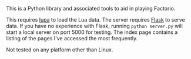 This is a Python library and associated tools to aid in playing Factorio.

This requires [lupa](https://pypi.python.org/pypi/lupa) to load the Lua data.
The server requires [Flask](http://flask.pocoo.org/) to serve data. If you have
no experience with Flask, running `python server.py` will start a local server
on port 5000 for testing. The index page contains a listing of the pages I've
accessed the most frequently.

Not tested on any platform other than Linux.
